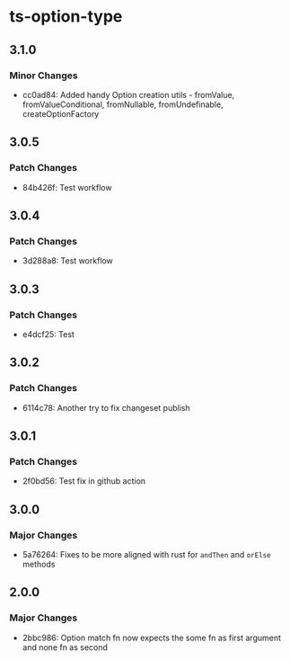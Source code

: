 # ts-option-type

## 3.1.0

### Minor Changes

- cc0ad84: Added handy Option<T> creation utils - fromValue, fromValueConditional, fromNullable, fromUndefinable, createOptionFactory

## 3.0.5

### Patch Changes

- 84b426f: Test workflow

## 3.0.4

### Patch Changes

- 3d288a8: Test workflow

## 3.0.3

### Patch Changes

- e4dcf25: Test

## 3.0.2

### Patch Changes

- 6114c78: Another try to fix changeset publish

## 3.0.1

### Patch Changes

- 2f0bd56: Test fix in github action

## 3.0.0

### Major Changes

- 5a76264: Fixes to be more aligned with rust for `andThen` and `orElse` methods

## 2.0.0

### Major Changes

- 2bbc986: Option match fn now expects the some fn as first argument and none fn as second
